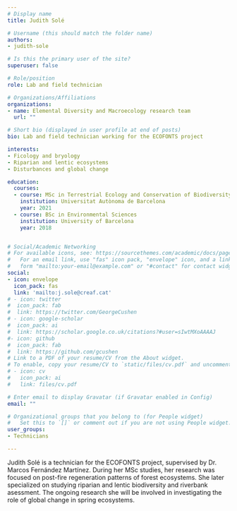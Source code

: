 ```yaml
---
# Display name
title: Judith Solé

# Username (this should match the folder name)
authors:
- judith-sole

# Is this the primary user of the site?
superuser: false

# Role/position
role: Lab and field technician

# Organizations/Affiliations
organizations:
- name: Elemental Diversity and Macroecology research team
  url: ""

# Short bio (displayed in user profile at end of posts)
bio: Lab and field technician working for the ECOFONTS project

interests:
- Ficology and bryology
- Riparian and lentic ecosystems
- Disturbances and global change

education:
  courses:
  - course: MSc in Terrestrial Ecology and Conservation of Biodiversity
    institution: Universitat Autònoma de Barcelona
    year: 2021
  - course: BSc in Environmental Sciences
    institution: University of Barcelona
    year: 2018


# Social/Academic Networking
# For available icons, see: https://sourcethemes.com/academic/docs/page-builder/#icons
#   For an email link, use "fas" icon pack, "envelope" icon, and a link in the
#   form "mailto:your-email@example.com" or "#contact" for contact widget.
social:
- icon: envelope
  icon_pack: fas
  link: 'mailto:j.sole@creaf.cat'
# - icon: twitter
#  icon_pack: fab
#  link: https://twitter.com/GeorgeCushen
# - icon: google-scholar
#  icon_pack: ai
#  link: https://scholar.google.co.uk/citations?#user=sIwtMXoAAAAJ
#- icon: github
#  icon_pack: fab
#  link: https://github.com/gcushen
# Link to a PDF of your resume/CV from the About widget.
# To enable, copy your resume/CV to `static/files/cv.pdf` and uncomment the lines below.
# - icon: cv
#   icon_pack: ai
#   link: files/cv.pdf

# Enter email to display Gravatar (if Gravatar enabled in Config)
email: ""

# Organizational groups that you belong to (for People widget)
#   Set this to `[]` or comment out if you are not using People widget.
user_groups:
- Technicians

---
```


Judith Solé is a technician for the ECOFONTS project, supervised by Dr. Marcos Fernández Martínez. During her MSc studies, her research was focused on post-fire regeneration patterns of forest ecosystems. She later specialized on studying riparian and lentic biodiversity and riverbank asessment. The ongoing research she will be involved in investigating the role of global change in spring ecosystems.
